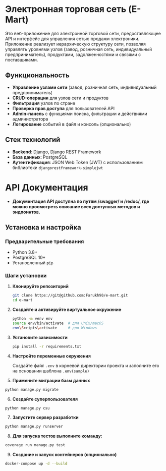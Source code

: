 # Электронная торговая сеть (E-Mart)

Это веб-приложение для электронной торговой сети, предоставляющее API и интерфейс для управления сетью продажи электроники. Приложение реализует иерархическую структуру сети, позволяя управлять уровнями узлов (завод, розничная сеть, индивидуальный предприниматель), продуктами, задолженностями и связями с поставщиками.

## Функциональность
- **Управление узлами сети** (завод, розничная сеть, индивидуальный предприниматель)
- **CRUD-операции** для узлов сети и продуктов
- **Фильтрация** узлов по стране
- **Проверка прав доступа** для пользователей API
- **Admin-панель** с функциями поиска, фильтрации и действиями администратора
- **Логирование** событий в файл и консоль (опционально)

## Стек технологий
- **Backend**: Django, Django REST Framework
- **База данных**: PostgreSQL
- **Аутентификация**: JSON Web Token (JWT) с использованием библиотеки `djangorestframework-simplejwt`

# API Документация
- **Документация API доступна по путям /swagger/ и /redoc/, где можно просмотреть описание всех доступных методов и эндпоинтов.**

## Установка и настройка

### Предварительные требования
- Python 3.8+
- PostgreSQL 10+
- Установленный `pip`

### Шаги установки

1. **Клонируйте репозиторий**
    ```bash
    git clone https://git@github.com:Farukh90/e-mart.git
    cd e-mart
    ```

2. **Создайте и активируйте виртуальное окружение**
    ```bash
    python -m venv env
    source env/bin/activate  # для Unix/macOS
    env\Scripts\activate     # для Windows
    ```

3. **Установите зависимости**
    ```bash
    pip install -r requirements.txt
    ```

4. **Настройте переменные окружения**
   
   Создайте файл `.env` в корневой директории проекта и заполните его на основании шаблона `.env(sample)`
   
5. **Примените миграции базы данных**
```bash
python manage.py migrate
```

6. **Создайте суперпользователя**
```bash
python manage.py csu
```
7. **Запустите сервер разработки**
```bash
python manage.py runserver
```
8. **Для запуска тестов выполните команду:**
```bash
coverage run manage.py test
```

9. **Создание и запуск контейнеров (опционально)**
```bash
docker-compose up -d --build
```
